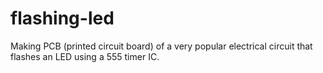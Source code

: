 # flashing-led
Making PCB (printed circuit board) of a very popular electrical circuit that flashes an LED using a 555 timer IC.
